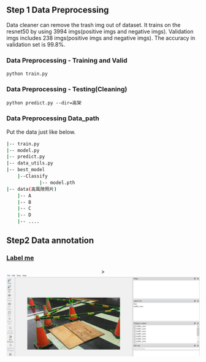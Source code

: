 ## Step 1 Data Preprocessing ##

Data cleaner can remove the trash img out of dataset. It trains on the resnet50 by using 3994 imgs(positive imgs and negative imgs).
Validation imgs includes 238 imgs(positive imgs and negative imgs). The accuracy in validation set is 99.8%.

### Data Preprocessing - Training and Valid ###
    python train.py
### Data Preprocessing - Testing(Cleaning) ###
	python predict.py --dir=高架

### Data Preprocessing Data_path ###
Put the data just like below.

```bash
|-- train.py
|-- model.py
|-- predict.py
|-- data_utils.py
|-- best_model
	|--Classify
    		|-- model.pth
|-- data(高風險照片)
    |-- A
    |-- B
    |-- C
    |-- D
    |-- ....

```
## Step2 Data annotation ##
### [Label me](https://github.com/wkentaro/labelme) ###
<p align="center">><img src="./img/labelme.png" /></p>
